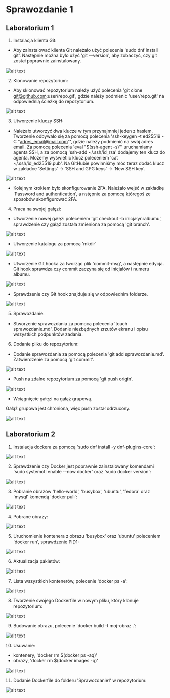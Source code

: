 # Sprawozdanie 1
## Laboratorium 1

1. Instalacja klienta Git:
* Aby zainstalować klienta Git należało użyć polecenia 'sudo dnf install git'. Następnie można było użyć 'git --version', aby zobaczyć, czy git został poprawnie zainstalowany.

![alt text](screens/screens1/image-2.png)

2. Klonowanie repozytorium:
* Aby sklonować repozytorium należy użyć polecenia 'git clone git@github.com:user/repo.git', gdzie należy podmienić 'user/repo.git' na odpowiednią ścieżkę do repozytorium.

![alt text](screens/screens1/image-3.png)

3. Utworzenie kluczy SSH:
* Należało utworzyć dwa klucze w tym przynajmniej jeden z hasłem. Tworzenie odbywało się za pomocą polecenia 'ssh-keygen -t ed25519 -C "adres_email@mail.com"', gdzie należy podmienić na swój adres email. Za pomocą polecenia 'eval "$(ssh-agent -s)"' uruchamiamy agenta SSH, a za pomocą 'ssh-add ~/.ssh/id_rsa' dodajemy ten klucz do agenta. Możemy wyświetlić klucz poleceniem 'cat ~/.ssh/id_ed25519.pub'. Na GitHubie powinniśmy móc teraz dodać klucz w zakładce 'Settings' -> 'SSH and GPG keys' -> 'New SSH key'.

![alt text](screens/screens1/image-4.png)

* Kolejnym krokiem było skonfigurowanie 2FA. Należało wejść w zakładkę 'Password and authentication', a nstępnie za pomocą któregoś ze sposobów skonfigurować 2FA.
4. Praca na swojej gałęzi:
* Utworzenie nowej gałęzi poleceniem 'git checkout -b inicjałynralbumu', sprawdzenie czy gałąź została zmieniona za pomocą 'git branch'.

![alt text](screens/screens1/image-5.png)

* Utworzenie katalogu za pomocą 'mkdir'

![alt text](screens/screens1/image-6.png)

* Utworzenie Git hooka za tworząc plik 'commit-msg', a następnie edycja. Git hook sprawdza czy commit zaczyna się od inicjałów i numeru albumu.

![alt text](screens/screens1/image-7.png)

* Sprawdzenie czy Git hook znajduje się w odpowiednim folderze.

![alt text](screens/screens1/image-8.png)

5. Sprawozdanie:
* Stworzenie sprawozdania za pomocą polecenia 'touch sprawozdanie.md'. Dodanie niezbędnych zrzutów ekranu i opisu wszystkich podpunktów zadania.
6. Dodanie pliku do repozytorium:
* Dodanie sprawozdania za pomocą polecenia 'git add sprawozdanie.md'. Zatwierdzenie za pomocą 'git commit'.

![alt text](screens/screens1/image-9.png)

* Push na zdalne repozytorium za pomocą 'git push origin'.

![alt text](screens/screens1/image-10.png)

* Wciągnięcie gałęzi na gałąź grupową.

Gałąź grupowa jest chroniona, więc push został odrzucony.

![alt text](screens/screens1/image11.png)

## Laboratorium 2

1. Instalacja dockera za pomocą 'sudo dnf install -y dnf-plugins-core':

![alt text](screens/screens2/1.png)

2. Sprawdzenie czy Docker jest poprawnie zainstalowany komendami 'sudo systemctl enable --now docker' oraz 'sudo docker version':

![alt text](screens/screens2/2.png)

3. Pobranie obrazów 'hello-world', 'busybox', 'ubuntu', 'fedora' oraz 'mysql' komendą 'docker pull':

![alt text](screens/screens2/3.png)

4. Pobrane obrazy:

![alt text](screens/screens2/4.png)

5. Uruchomienie kontenera z obrazu 'busybox' oraz 'ubuntu' poleceniem 'docker run', sprawdzenie PID1:

![alt text](screens/screens2/5.png)

6. Aktualizacja pakietów:

![alt text](screens/screens2/6.png)

7. Lista wszystkich kontenerów, polecenie 'docker ps -a':

![alt text](screens/screens2/7.png)

8. Tworzenie swojego Dockerfile w nowym pliku, który klonuje repozytorium:

![alt text](screens/screens2/8.png)

9. Budowanie obrazu, polecenie 'docker build -t moj-obraz .':

![alt text](screens/screens2/9.png)

10. Usuwanie:

* kontenery, 'docker rm $(docker ps -aq)'
* obrazy, 'docker rm $(docker images -q)'

![alt text](screens/screens2/10.png)

11. Dodanie Dockerfile do folderu 'Sprawozdanie1' w repozytorium:

![alt text](screens/screens2/11.png)